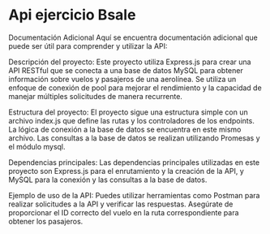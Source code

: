 # Api ejercicio Bsale

Documentación Adicional
Aquí se encuentra documentación adicional que puede ser útil para comprender y utilizar la API:

Descripción del proyecto: Este proyecto utiliza Express.js para crear una API RESTful que se conecta a una base de datos MySQL para obtener información sobre vuelos y pasajeros de una aerolínea. Se utiliza un enfoque de conexión de pool para mejorar el rendimiento y la capacidad de manejar múltiples solicitudes de manera recurrente.

Estructura del proyecto: El proyecto sigue una estructura simple con un archivo index.js que define las rutas y los controladores de los endpoints. La lógica de conexión a la base de datos se encuentra en este mismo archivo. Las consultas a la base de datos se realizan utilizando Promesas y el módulo mysql.

Dependencias principales: Las dependencias principales utilizadas en este proyecto son Express.js para el enrutamiento y la creación de la API, y MySQL para la conexión y las consultas a la base de datos.

Ejemplo de uso de la API: Puedes utilizar herramientas como Postman para realizar solicitudes a la API y verificar las respuestas. Asegúrate de proporcionar el ID correcto del vuelo en la ruta correspondiente para obtener los pasajeros.
